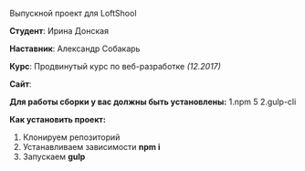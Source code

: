 Выпускной проект для LoftShool

**Студент**: Ирина Донская

**Наставник**: Александр Собакарь

**Курс**: Продвинутый курс по веб-разработке *(12.2017)*

**Сайт**: 

**Для работы сборки у вас должны быть установлены:**
1.npm 5
2.gulp-cli

**Как установить проект:**

1. Клонируем репозиторий
2. Устанавливаем зависимости  **npm i**
3. Запускаем **gulp**
